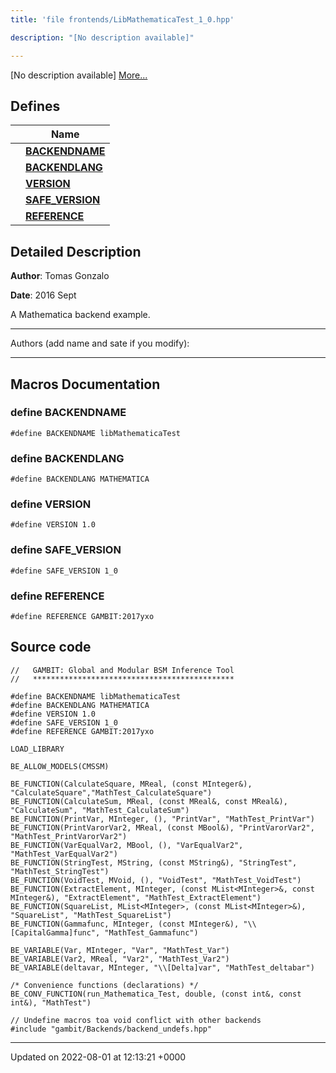 ```yaml
---
title: 'file frontends/LibMathematicaTest_1_0.hpp'

description: "[No description available]"

---
```







[No description available] [More...](#detailed-description)

## Defines

|                | Name           |
| -------------- | -------------- |
|  | **[BACKENDNAME](/documentation/code/files/libmathematicatest__1__0_8hpp/#define-backendname)**  |
|  | **[BACKENDLANG](/documentation/code/files/libmathematicatest__1__0_8hpp/#define-backendlang)**  |
|  | **[VERSION](/documentation/code/files/libmathematicatest__1__0_8hpp/#define-version)**  |
|  | **[SAFE_VERSION](/documentation/code/files/libmathematicatest__1__0_8hpp/#define-safe-version)**  |
|  | **[REFERENCE](/documentation/code/files/libmathematicatest__1__0_8hpp/#define-reference)**  |

## Detailed Description


**Author**: Tomas Gonzalo 

**Date**: 2016 Sept

A Mathematica backend example.



------------------

Authors (add name and sate if you modify):



------------------




## Macros Documentation

### define BACKENDNAME

```
#define BACKENDNAME libMathematicaTest
```


### define BACKENDLANG

```
#define BACKENDLANG MATHEMATICA
```


### define VERSION

```
#define VERSION 1.0
```


### define SAFE_VERSION

```
#define SAFE_VERSION 1_0
```


### define REFERENCE

```
#define REFERENCE GAMBIT:2017yxo
```


## Source code

```
//   GAMBIT: Global and Modular BSM Inference Tool
//   *********************************************

#define BACKENDNAME libMathematicaTest
#define BACKENDLANG MATHEMATICA
#define VERSION 1.0
#define SAFE_VERSION 1_0
#define REFERENCE GAMBIT:2017yxo

LOAD_LIBRARY

BE_ALLOW_MODELS(CMSSM)

BE_FUNCTION(CalculateSquare, MReal, (const MInteger&), "CalculateSquare","MathTest_CalculateSquare")
BE_FUNCTION(CalculateSum, MReal, (const MReal&, const MReal&), "CalculateSum", "MathTest_CalculateSum")
BE_FUNCTION(PrintVar, MInteger, (), "PrintVar", "MathTest_PrintVar")
BE_FUNCTION(PrintVarorVar2, MReal, (const MBool&), "PrintVarorVar2", "MathTest_PrintVarorVar2")
BE_FUNCTION(VarEqualVar2, MBool, (), "VarEqualVar2", "MathTest_VarEqualVar2")
BE_FUNCTION(StringTest, MString, (const MString&), "StringTest", "MathTest_StringTest")
BE_FUNCTION(VoidTest, MVoid, (), "VoidTest", "MathTest_VoidTest")
BE_FUNCTION(ExtractElement, MInteger, (const MList<MInteger>&, const MInteger&), "ExtractElement", "MathTest_ExtractElement")
BE_FUNCTION(SquareList, MList<MInteger>, (const MList<MInteger>&), "SquareList", "MathTest_SquareList")
BE_FUNCTION(Gammafunc, MInteger, (const MInteger&), "\\[CapitalGamma]func", "MathTest_Gammafunc")

BE_VARIABLE(Var, MInteger, "Var", "MathTest_Var")
BE_VARIABLE(Var2, MReal, "Var2", "MathTest_Var2")
BE_VARIABLE(deltavar, MInteger, "\\[Delta]var", "MathTest_deltabar")

/* Convenience functions (declarations) */
BE_CONV_FUNCTION(run_Mathematica_Test, double, (const int&, const int&), "MathTest")

// Undefine macros toa void conflict with other backends
#include "gambit/Backends/backend_undefs.hpp"
```


-------------------------------

Updated on 2022-08-01 at 12:13:21 +0000

